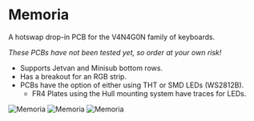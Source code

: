 # Memoria
 A hotswap drop-in PCB for the V4N4G0N family of keyboards.

 *These PCBs have not been tested yet, so order at your own risk!*
 
 - Supports Jetvan and Minisub bottom rows.
 - Has a breakout for an RGB strip.
 - PCBs have the option of either using THT or SMD LEDs (WS2812B).
   + FR4 Plates using the Hull mounting system have traces for LEDs.

![Memoria](https://i.imgur.com/CQLJ4b7.png)
![Memoria](https://i.imgur.com/QLvSIRP.png)
![Memoria](https://i.imgur.com/ChXjPet.png)